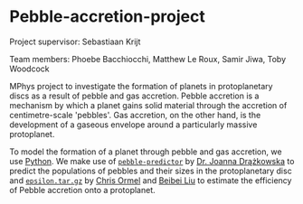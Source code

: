 # Pebble-accretion-project
Project supervisor: Sebastiaan Krijt

Team members: Phoebe Bacchiocchi, Matthew Le Roux, Samir Jiwa, Toby Woodcock


MPhys project to investigate the formation of planets in protoplanetary discs as a result of pebble and gas accretion. Pebble accretion is a mechanism by which a planet gains solid material through the accretion of centimetre-scale 'pebbles'. Gas accretion, on the other hand, is the development of a gaseous envelope around a particularly massive protoplanet. 

To model the formation of a planet through pebble and gas accretion, we use [Python](https://www.python.org). We make use of [`pebble-predictor`](https://github.com/astrojoanna/pebble-predictor.git) by [Dr. Joanna Drążkowska](https://www2.mps.mpg.de/homes/drazkowska/Home.html) to predict the populations of pebbles and their sizes in the protoplanetary disc and [`epsilon.tar.gz`](https://staff.fnwi.uva.nl/c.w.ormel/software.html) by [Chris Ormel](https://staff.fnwi.uva.nl/c.w.ormel/index.html) and [Beibei Liu](https://sites.google.com/view/beibei-liu/) to estimate the efficiency of Pebble accretion onto a protoplanet. 

